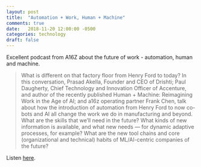 ```yaml
---
layout: post
title:  "Automation + Work, Human + Machine"
comments: true
date:   2018-11-20 12:00:00 -0500
categories: technology 
draft: false
---
```



Excellent podcast from A16Z about the future of work - automation, human and machine.

> What is different on that factory floor from Henry Ford to today? In this conversation, Prasad Akella, Founder and CEO of Drishti; Paul Daugherty, Chief Technology and Innovation Officer of Accenture, and author of the recently published Human + Machine: Reimagining Work in the Age of AI; and a16z operating partner Frank Chen, talk about how the introduction of automation from Henry Ford to now co-bots and AI all change the work we do in manufacturing and beyond. What are the skills that we’ll need in the future? What kinds of new information is available, and what new needs — for dynamic adaptive processes, for example? What are the new tool chains and core (organizational and technical) habits of ML/AI-centric companies of the future?

Listen [here](https://a16z.com/2018/11/05/automation-ai-human-machine-manufacturing/).

